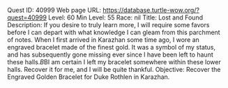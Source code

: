 Quest ID: 40999
Web page URL: https://database.turtle-wow.org/?quest=40999
Level: 60
Min Level: 55
Race: nil
Title: Lost and Found
Description: If you desire to truly learn more, I will require some favors before I can depart with what knowledge I can gleam from this parchment of notes. When I first arrived in Karazhan some time ago, I wore an engraved bracelet made of the finest gold. It was a symbol of my status, and has subsequently gone missing ever since I have been left to haunt these halls.$B$BI am certain I left my bracelet somewhere within these lower halls. Recover it for me, and I will be quite thankful.
Objective: Recover the Engraved Golden Bracelet for Duke Rothlen in Karazhan.
